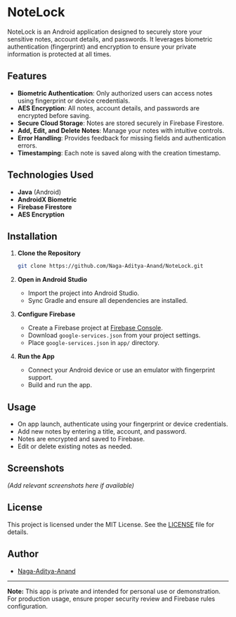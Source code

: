 # NoteLock

NoteLock is an Android application designed to securely store your sensitive notes, account details, and passwords. It leverages biometric authentication (fingerprint) and encryption to ensure your private information is protected at all times. 

## Features

- **Biometric Authentication**: Only authorized users can access notes using fingerprint or device credentials.
- **AES Encryption**: All notes, account details, and passwords are encrypted before saving.
- **Secure Cloud Storage**: Notes are stored securely in Firebase Firestore.
- **Add, Edit, and Delete Notes**: Manage your notes with intuitive controls.
- **Error Handling**: Provides feedback for missing fields and authentication errors.
- **Timestamping**: Each note is saved along with the creation timestamp.

## Technologies Used

- **Java** (Android)
- **AndroidX Biometric**
- **Firebase Firestore**
- **AES Encryption**

## Installation

1. **Clone the Repository**
   ```bash
   git clone https://github.com/Naga-Aditya-Anand/NoteLock.git
   ```

2. **Open in Android Studio**
   - Import the project into Android Studio.
   - Sync Gradle and ensure all dependencies are installed.

3. **Configure Firebase**
   - Create a Firebase project at [Firebase Console](https://console.firebase.google.com/).
   - Download `google-services.json` from your project settings.
   - Place `google-services.json` in `app/` directory.

4. **Run the App**
   - Connect your Android device or use an emulator with fingerprint support.
   - Build and run the app.

## Usage

- On app launch, authenticate using your fingerprint or device credentials.
- Add new notes by entering a title, account, and password.
- Notes are encrypted and saved to Firebase.
- Edit or delete existing notes as needed.

## Screenshots

*(Add relevant screenshots here if available)*

## License

This project is licensed under the MIT License. See the [LICENSE](LICENSE) file for details.

## Author

- [Naga-Aditya-Anand](https://github.com/Naga-Aditya-Anand)

---

**Note:** This app is private and intended for personal use or demonstration. For production usage, ensure proper security review and Firebase rules configuration.
